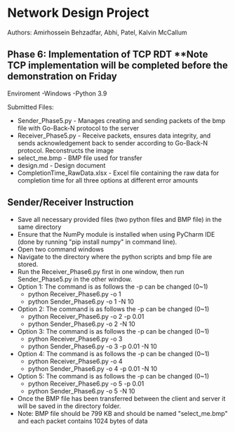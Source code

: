 # Network Design Project

Authors: Amirhossein Behzadfar, Abhi, Patel, Kalvin McCallum


Phase 6:
Implementation of TCP RDT
**Note TCP implementation will be completed before the demonstration on Friday
---------------------------------------------------------------------
Enviroment 
  -Windows
  -Python 3.9


Submitted Files:
- Sender_Phase5.py - Manages creating and sending packets of the bmp file with Go-Back-N protocol to the server
- Receiver_Phase5.py - Receive packets, ensures data integrity, and sends acknowledgement back to sender according to Go-Back-N protocol. Reconstructs the image
- select_me.bmp - BMP file used for transfer
- design.md - Design document
- CompletionTime_RawData.xlsx - Excel file containing the raw data for completion time for all three options at different error amounts

Sender/Receiver Instruction
----------------------------------------------------------------------
  * Save all necessary provided files (two python files and BMP file) in the same directory
  * Ensure that the NumPy module is installed when using PyCharm IDE (done by running "pip install numpy" in command line).
  * Open two command windows
  * Navigate to the directory where the python scripts and bmp file are stored.
  * Run the Receiver_Phase6.py first in one window, then run Sender_Phase5.py in the other window.
  * Option 1: The command is as follows the -p can be changed (0~1)
    * python Receiver_Phase6.py -o 1 
    * python Sender_Phase6.py -o 1 -N 10
  * Option 2: The command is as follows the -p can be changed (0~1)
    * python Receiver_Phase6.py -o 2 -p 0.01 
    * python Sender_Phase6.py -o 2 -N 10
  * Option 3: The command is as follows the -p can be changed (0~1)
    * python Receiver_Phase6.py -o 3 
    * python Sender_Phase6.py -o 3 -p 0.01 -N 10
  * Option 4: The command is as follows the -p can be changed (0~1)
    * python Receiver_Phase6.py -o 4 
    * python Sender_Phase6.py -o 4 -p 0.01 -N 10
  * Option 5: The command is as follows the -p can be changed (0~1)
    * python Receiver_Phase6.py -o 5 -p 0.01 
    * python Sender_Phase6.py -o 5 -N 10
  * Once the BMP file has been transferred between the client and server it will be saved in the directory folder.
  * Note: BMP file should be 799 KB and should be named "select_me.bmp" and each packet contains 1024 bytes of data
